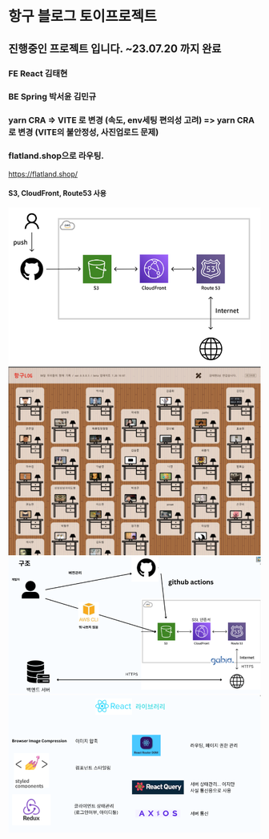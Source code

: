 # 항구 블로그 토이프로젝트

## 진행중인 프로젝트 입니다. ~23.07.20 까지 완료

### FE React 김태현

### BE Spring 박서윤 김민규

### yarn CRA => VITE 로 변경 (속도, env세팅 편의성 고려) => yarn CRA 로 변경 (VITE의 불안정성, 사진업로드 문제)

### flatland.shop으로 라우팅.

https://flatland.shop/

#### S3, CloudFront, Route53 사용

<img src="./src/lib/img/readme1.png">
<img src="./src/lib/img/readme2.png">
<img src="./src/lib/img/readme3.png">
<img src="./src/lib/img/readme4.png">
